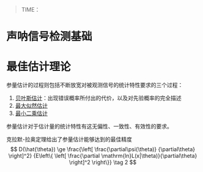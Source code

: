 > TIME：

# 声呐信号检测基础



# 最佳估计理论

参量估计的过程则包括不断放宽对被观测信号的统计特性要求的三个过程：

1. [贝叶斯估计](https://blog.csdn.net/qq_32742009/article/details/81481680)：出现错误概率所付出的代价，以及对先验概率的完全描述
2. [最大似然估计](https://blog.csdn.net/qq_42233059/article/details/127076343)
3. [最小二乘估计](https://blog.csdn.net/buxinlegan/article/details/107355172)

参量估计对于估计量的统计特性有这无偏性、一致性、有效性的要求。

克拉默-拉奥定理给出了参量估计能够达到的最佳精度
$$
D(\hat{\theta}) 
\ge 
\frac{\left[ \frac{\partial\psi(\theta)} {\partial\theta} \right]^2}
{E\left\{ \left[ \frac{\partial \mathrm{ln}L(x|\theta)}{\partial\theta} \right]^2 \right\}} \tag 2
$$

